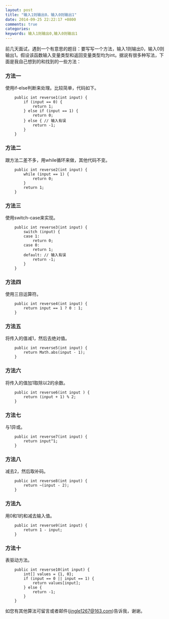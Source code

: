 ```yaml
---
layout: post
title: "输入1则输出0，输入0则输出1"
date: 2014-09-25 22:22:17 +0800
comments: true
categories: 
keywords: 输入1则输出0,输入0则输出1
---
```


  前几天面试，遇到一个有意思的题目：要写写一个方法，输入1则输出0，输入0则输出1。假设该函数输入变量类型和返回变量类型均为int。据说有很多种写法，下面是我自己想到的和找到的一些方法：

<!--more-->

### 方法一

  使用if-else判断来处理。比较简单，代码如下。

```
	public int reverse1(int input) {
		if (input == 0) {
			return 1;
		} else if (input == 1) {
			return 0;
		} else { // 输入有误
			return -1;
		}
	}
```
  
### 方法二
  
  跟方法二差不多，用while循环来做，其他代码不变。

```
	public int reverse2(int input) {
		while (input == 1) {
			return 0;
		}
		return 1;
	}
```

### 方法三

  使用switch-case来实现。

```
	public int reverse3(int input) {
		switch (input) {
		case 1:
			return 0;
		case 0:
			return 1;
		default: // 输入有误
			return -1;
		}
	}
```

### 方法四

  使用三目运算符。

```
	public int reverse4(int input) {
		return input == 1 ? 0 : 1;
	}
```

### 方法五

  将传入的值减1，然后去绝对值。

```
	public int reverse5(int input) {
		return Math.abs(input - 1);
	}
```

### 方法六

  将传入的值加1取除以2的余数。

```
	public int reverse6(int input ) {
		return (input + 1) % 2;
	}
```

### 方法七

  与1异或。

```
	public int reverse7(int input) {
		return input^1;
	}
```

### 方法八

  减去2，然后取补码。

```
	public int reverse8(int input) {
		return ~(input - 2);
	}
```

### 方法九

  用0和1的和减去输入值。

```
	public int reverse9(int input) {
		return 1 - input;
	}
```

### 方法十

  表驱动方法。

```
	public int reverse10(int input) {
		int[] values = {1, 0};
		if (input == 0 || input == 1) {
			return values[input];
		} else {
			return -1;
		}
	}
```

  如您有其他算法可留言或者邮件(<a href="mailto:jingle1267@163.com">jingle1267@163.com</a>)告诉我，谢谢。
  